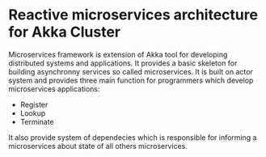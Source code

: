 # Reactive microservices architecture for Akka Cluster
Microservices framework is extension of Akka tool for developing distributed systems and applications. It provides a basic 
skeleton for building asynchronny services so called microservices. It is built on actor system and provides three main function 
for programmers which develop microservices applications:

* Register
* Lookup
* Terminate

It also provide system of dependecies which is responsible for informing a microservices about state of all others microservices.
